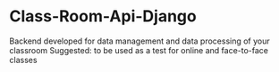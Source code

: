 # Class-Room-Api-Django
Backend developed for data management and data processing of your classroom   Suggested: to be used as a test for online and face-to-face classes
